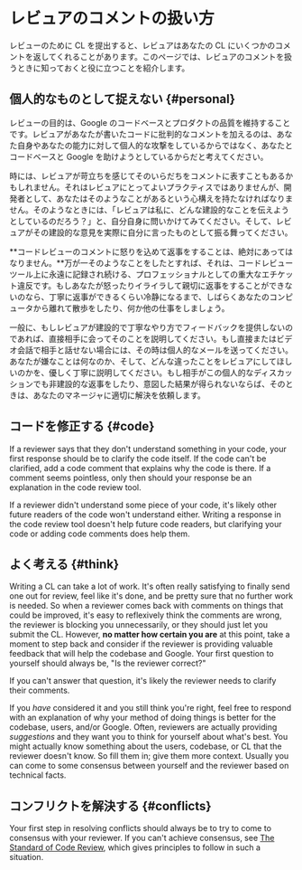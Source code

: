 # レビュアのコメントの扱い方



レビューのために CL を提出すると、レビュアはあなたの CL にいくつかのコメントを返してくれることがあります。このページでは、レビュアのコメントを扱うときに知っておくと役に立つことを紹介します。

## 個人的なものとして捉えない {#personal}

レビューの目的は、Google のコードベースとプロダクトの品質を維持することです。レビュアがあなたが書いたコードに批判的なコメントを加えるのは、あなた自身やあなたの能力に対して個人的な攻撃をしているからではなく、あなたとコードベースと Google を助けようとしているからだと考えてください。

時には、レビュアが苛立ちを感じてそのいらだちをコメントに表すこともあるかもしれません。それはレビュアにとってよいプラクティスではありませんが、開発者として、あなたはそのようなことがあるという心構えを持たなければなりません。そのようなときには、「レビュアは私に、どんな建設的なことを伝えようとしているのだろう？」と、自分自身に問いかけてみてください。そして、レビュアがその建設的な意見を実際に自分に言ったものとして振る舞ってください。

**コードレビューのコメントに怒りを込めて返事をすることは、絶対にあってはなりません。**万が一そのようなことをしたとすれば、それは、コードレビューツール上に永遠に記録され続ける、プロフェッショナルとしての重大なエチケット違反です。もしあなたが怒ったりイライラして親切に返事をすることができないのなら、丁寧に返事ができるくらい冷静になるまで、しばらくあなたのコンピュータから離れて散歩をしたり、何か他の仕事をしましょう。

一般に、もしレビュアが建設的で丁寧なやり方でフィードバックを提供しないのであれば、直接相手に会ってそのことを説明してください。もし直接またはビデオ会話で相手と話せない場合には、その時は個人的なメールを送ってください。あなたが嫌なことは何なのか、そして、どんな違ったことをレビュアにしてほしいのかを、優しく丁寧に説明してください。もし相手がこの個人的なディスカッションでも非建設的な返事をしたり、意図した結果が得られないならば、そのときは、あなたのマネージャに適切に解決を依頼します。

## コードを修正する {#code}

If a reviewer says that they don't understand something in your code, your first
response should be to clarify the code itself. If the code can't be clarified,
add a code comment that explains why the code is there. If a comment seems
pointless, only then should your response be an explanation in the code review
tool.

If a reviewer didn't understand some piece of your code, it's likely other
future readers of the code won't understand either. Writing a response in the
code review tool doesn't help future code readers, but clarifying your code or
adding code comments does help them.

## よく考える {#think}

Writing a CL can take a lot of work. It's often really satisfying to finally
send one out for review, feel like it's done, and be pretty sure that no further
work is needed. So when a reviewer comes back with comments on things that could
be improved, it's easy to reflexively think the comments are wrong, the reviewer
is blocking you unnecessarily, or they should just let you submit the CL.
However, **no matter how certain you are** at this point, take a moment to step
back and consider if the reviewer is providing valuable feedback that will help
the codebase and Google. Your first question to yourself should always be, "Is
the reviewer correct?"

If you can't answer that question, it's likely the reviewer needs to clarify
their comments.

If you *have* considered it and you still think you're right, feel free to
respond with an explanation of why your method of doing things is better for the
codebase, users, and/or Google. Often, reviewers are actually providing
*suggestions* and they want you to think for yourself about what's best. You
might actually know something about the users, codebase, or CL that the reviewer
doesn't know. So fill them in; give them more context. Usually you can come to
some consensus between yourself and the reviewer based on technical facts.

## コンフリクトを解決する {#conflicts}

Your first step in resolving conflicts should always be to try to come to
consensus with your reviewer. If you can't achieve consensus, see
[The Standard of Code Review](../reviewer/standard.md), which gives principles
to follow in such a situation.
